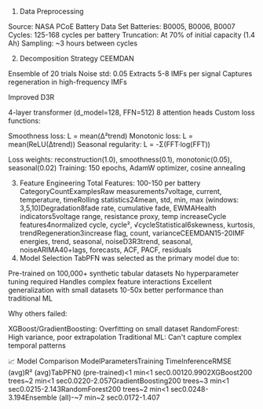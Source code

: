 1. Data Preprocessing

Source: NASA PCoE Battery Data Set
Batteries: B0005, B0006, B0007
Cycles: 125-168 cycles per battery
Truncation: At 70% of initial capacity (1.4 Ah)
Sampling: ~3 hours between cycles

2. Decomposition Strategy
CEEMDAN

Ensemble of 20 trials
Noise std: 0.05
Extracts 5-8 IMFs per signal
Captures regeneration in high-frequency IMFs

Improved D3R

4-layer transformer (d_model=128, FFN=512)
8 attention heads
Custom loss functions:

Smoothness loss: L = mean(Δ²trend)
Monotonic loss: L = mean(ReLU(Δtrend))
Seasonal regularity: L = -Σ(FFT·log(FFT))


Loss weights: reconstruction(1.0), smoothness(0.1), monotonic(0.05), seasonal(0.02)
Training: 150 epochs, AdamW optimizer, cosine annealing

3. Feature Engineering
Total Features: 100-150 per battery
CategoryCountExamplesRaw measurements7voltage, current, temperature, timeRolling statistics24mean, std, min, max (windows: 3,5,10)Degradation8fade rate, cumulative fade, EWMAHealth indicators5voltage range, resistance proxy, temp increaseCycle features4normalized cycle, cycle², √cycleStatistical6skewness, kurtosis, trendRegeneration3increase flag, count, varianceCEEMDAN15-20IMF energies, trend, seasonal, noiseD3R3trend, seasonal, noiseARIMA40+lags, forecasts, ACF, PACF, residuals
4. Model Selection
TabPFN was selected as the primary model due to:

Pre-trained on 100,000+ synthetic tabular datasets
No hyperparameter tuning required
Handles complex feature interactions
Excellent generalization with small datasets
10-50x better performance than traditional ML

Why others failed:

XGBoost/GradientBoosting: Overfitting on small dataset
RandomForest: High variance, poor extrapolation
Traditional ML: Can't capture complex temporal patterns

📈 Model Comparison
ModelParametersTraining TimeInferenceRMSE (avg)R² (avg)TabPFN0 (pre-trained)<1 min<1 sec0.00120.9902XGBoost200 trees~2 min<1 sec0.0220-2.057GradientBoosting200 trees~3 min<1 sec0.0215-2.143RandomForest200 trees~2 min<1 sec0.0248-3.194Ensemble (all)-~7 min~2 sec0.0172-1.407
